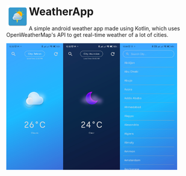# WeatherApp <img src="app/src/main/res/mipmap-xxxhdpi/ic_launcher.webp" align="left" width="60dp" >
A simple android weather app made using Kotlin, which uses OpenWeatherMap's API to get real-time weather of a lot of cities.


<img src="Screenshots/weatherapp2.jpg" align="left"  width="30%" >
<img src="Screenshots/weatherapp-1.jpg" align="left" width="30%" >
<img src="Screenshots/weatherapp3.jpg" align="left" width="30%" >
